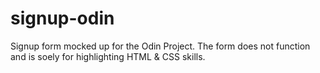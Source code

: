 # signup-odin
Signup form mocked up for the Odin Project. The form does not function and is soely for highlighting HTML & CSS skills.
